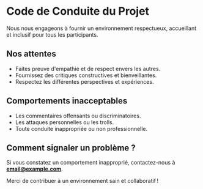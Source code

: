 # Code de Conduite du Projet

Nous nous engageons à fournir un environnement respectueux, accueillant et inclusif pour tous les participants.

## Nos attentes
- Faites preuve d'empathie et de respect envers les autres.
- Fournissez des critiques constructives et bienveillantes.
- Respectez les différentes perspectives et expériences.

## Comportements inacceptables
- Les commentaires offensants ou discriminatoires.
- Les attaques personnelles ou les trolls.
- Toute conduite inappropriée ou non professionnelle.

## Comment signaler un problème ?
Si vous constatez un comportement inapproprié, contactez-nous à **email@example.com**.

Merci de contribuer à un environnement sain et collaboratif !